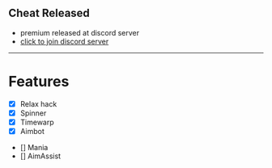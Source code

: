 ## Cheat Released
- premium released at discord server
- [click to join discord server](https://discord.gg/qfH3rMQCk4)
-----

# Features
- [X] Relax hack
- [X] Spinner
- [X] Timewarp
- [X] Aimbot
- [] Mania
- [] AimAssist

